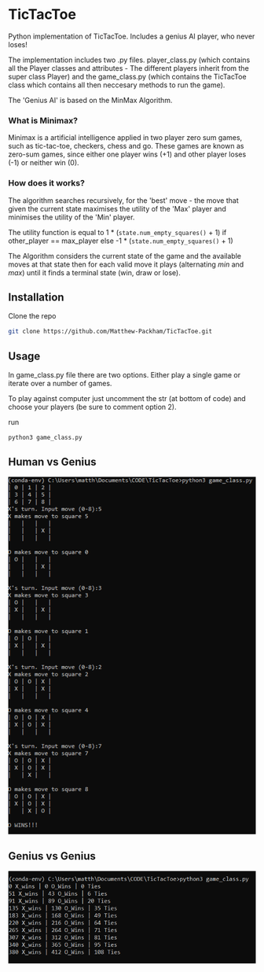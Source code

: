 # TicTacToe
Python implementation of TicTacToe. Includes a genius AI player, who never loses!

The implementation includes two .py files. player_class.py (which contains all the Player classes and attributes - The different players inherit from the super class Player) and the game_class.py (which contains the TicTacToe class which contains all then neccesary methods to run the game).

The 'Genius AI' is based on the MinMax Algorithm.

### What is Minimax?
Minimax is a artificial intelligence applied in two player zero sum games, such as tic-tac-toe, checkers, chess and go. These games are known as zero-sum games, since either one player wins (+1) and other player loses (-1) or neither win (0).

### How does it works?
The algorithm searches recursively, for the 'best' move - the move that given the current state maximises the utility of the 'Max' player and minimises the utility of the 'Min' player. 

The utility function is equal to 1 * (`state.num_empty_squares()` + 1) if other_player == max_player else -1 * (`state.num_empty_squares()` + 1)

The Algorithm considers the current state of the game and the available moves at that state then for each valid move it plays (alternating *min* and *max*) until it finds a terminal state (win, draw or lose).

## Installation

Clone the repo
```sh
git clone https://github.com/Matthew-Packham/TicTacToe.git
```
## Usage
In game_class.py file there are two options. Either play a single game or iterate over a number of games. 

To play against computer just uncomment the str (at bottom of code) and choose your players (be sure to comment option 2).

run
```sh
python3 game_class.py
```
## Human vs Genius
![](Human%20Vs%20Genius.png)

## Genius vs Genius
![](Genius%20Vs%20Genius.png)
